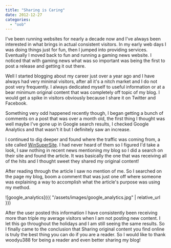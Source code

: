 ```yaml
---
title: "Sharing is Caring"
date: 2012-12-27
categories: 
  - "oob"
---
```


I've been running websites for nearly a decade now and I've always been interested in what brings in actual consistent visitors. In my early web days I was doing things just for fun, then I jumped into providing services. Eventually I moved back to fun and running a gaming news website. I noticed that with gaming news what was so important was being the first to post a release and getting it out there.

Well I started blogging about my career just over a year ago and I have always had very minimal visitors, after all it's a nitch market and I do not post very frequently. I always dedicated myself to useful information or at a bear minimum original content that was completely off topic of my blog. I would get a spike in visitors obviously because I share it on Twitter and Facebook.

Something very odd happened recently though, I began getting a bunch of comments on a post that was over a month old, the first thing I thought was well maybe I've gone up in Google search results, I checked Google Analytics and that wasn't it but I definitely saw an increase.

I continued to dig deeper and found where the traffic was coming from, a site called [WinSuperSite](http://winsupersite.com/). I had never heard of them so I figured I'd take a look, I saw nothing in recent news mentioning my blog so I did a search on their site and found the article. It was basically the one that was receiving all of the hits and I thought sweet they shared my original content!

After reading through the article I saw no mention of me. So I searched on the page my blog, boom a comment that was just one off where someone was explaining a way to accomplish what the article's purpose was using my method.

![google_analytics]({{ "/assets/images/google_analytics.jpg" | relative_url }})

After the user posted this information I have consistently been receiving more than triple my average visitors when I am not posting new content. I let this go throughout the holidays and I am still seeing the same results. So I finally came to the conclusion that Sharing original content you find online is truly the best thing you can do if you are a reader. So I would like to thank woodyu388 for being a reader and even better sharing my blog!
